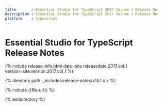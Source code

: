 ```yaml
---
title 		: Essential Studio for TypeScript 2017 Volume 1 Release Notes
description : Essential Studio for TypeScript 2017 Volume 1 Release Notes
platform 	: typescript
---
```


# Essential Studio for TypeScript Release Notes

{% include release-info.html date=site.releasedate.2017_vol_1 version=site.version.2017_vol_1 %} 

{% directory path: _includes/release-notes/v15.1.x.x %}

{% include {{file.url}} %}

{% enddirectory %}